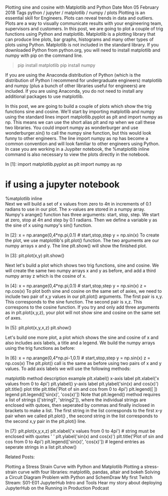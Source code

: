 Plotting sine and cosine with Matplotlib and Python
Date  Mon 05 February 2018 Tags python / jupyter / matplotlib / numpy / plots
Plotting is an essential skill for Engineers. Plots can reveal trends in data and outliers. Plots are a way to visually communicate results with your engineering team, supervisors and customers. In this post, we are going to plot a couple of trig functions using Python and matplotlib. Matplotlib is a plotting library that can produce line plots, bar graphs, histograms and many other types of plots using Python. Matplotlib is not included in the standard library. If you downloaded Python from python.org, you will need to install matplotlib and numpy with pip on the command line.

> pip install matplotlib
> pip install numpy


If you are using the Anaconda distribution of Python (which is the distribution of Python I recommend for undergraduate engineers) matplotlib and numpy (plus a bunch of other libraries useful for engineers) are included. If you are using Anaconda, you do not need to install any additional packages to use matplotlib.

In this post, we are going to build a couple of plots which show the trig functions sine and cosine. We'll start by importing matplotlib and numpy using the standard lines import matplotlib.pyplot as plt and import numpy as np. This means we can use the short alias plt and np when we call these two libraries. You could import numpy as wonderburger and use wonderburger.sin() to call the numpy sine function, but this would look funny to other engineers. The line import numpy as np has become a common convention and will look familiar to other engineers using Python. In case you are working in a Juypiter notebook, the %matplotlib inline command is also necessary to view the plots directly in the notebook.

In [1]:
import matplotlib.pyplot as plt
import numpy as np
# if using a jupyter notebook
%matplotlib inline    
Next we will build a set of x values from zero to 4π in increments of 0.1 radians to use in our plot. The x-values are stored in a numpy array. Numpy's arange() function has three arguments: start, stop, step. We start at zero, stop at 4π and step by 0.1 radians. Then we define a variable y as the sine of x using numpy's sin() function.

In [2]:
x = np.arange(0,4*np.pi,0.1)   # start,stop,step
y = np.sin(x)
To create the plot, we use matplotlib's plt.plot() function. The two arguments are our numpy arrays x and y. The line plt.show() will show the finished plot.

In [3]:
plt.plot(x,y)
plt.show()

Next let's build a plot which shows two trig functions, sine and cosine. We will create the same two numpy arrays x and y as before, and add a third numpy array z which is the cosine of x.

In [4]:
x = np.arange(0,4*np.pi,0.1)   # start,stop,step
y = np.sin(x)
z = np.cos(x)
To plot both sine and cosine on the same set of axies, we need to include two pair of x,y values in our plt.plot() arguments. The first pair is x,y. This corresponds to the sine function. The second pair is x,z. This correspons to the cosine function. If you try and only add three arguments as in plt.plot(x,y,z), your plot will not show sine and cosine on the same set of axes.

In [5]:
plt.plot(x,y,x,z)
plt.show()

Let's build one more plot, a plot which shows the sine and cosine of x and also includes axis labels, a title and a legend. We build the numpy arrays using the trig functions as before:

In [6]:
x = np.arange(0,4*np.pi-1,0.1)   # start,stop,step
y = np.sin(x)
z = np.cos(x)
The plt.plot() call is the same as before using two pairs of x and y values. To add axis labels we will use the following methods:

matplotlib method	description	example
plt.xlabel()	x-axis label	plt.xlabel('x values from 0 to 4pi')
plt.ylabel()	y-axis label	plt.ylabel('sin(x) and cos(x)')
plt.title()	plot title	plt.title('Plot of sin and cos from 0 to 4pi')
plt.legend([ ])	legend	plt.legend(['sin(x)', 'cos(x)'])
Note that plt.legend() method requires a list of strings (['string1', 'string2']), where the individual strings are enclosed with qutoes, then seperated by commas and finally inclosed in brackets to make a list. The first string in the list corresponds to the first x-y pair when we called plt.plot() , the second string in the list corresponds to the second x,y pair in the plt.plot() line.

In [7]:
plt.plot(x,y,x,z)
plt.xlabel('x values from 0 to 4pi')  # string must be enclosed with quotes '  '
plt.ylabel('sin(x) and cos(x)')
plt.title('Plot of sin and cos from 0 to 4pi')
plt.legend(['sin(x)', 'cos(x)'])      # legend entries as seperate strings in a list
plt.show()

Related Posts:

Plotting a Stress Strain Curve with Python and Matplotlib
Plotting a stress-strain curve with four libraries: matplotlib, pandas, altair and bokeh
Solving a Circuit Diagram Problem with Python and SchemDraw
My first Twitch Stream: S01-E01 JupyterHub Intro and Tools
Hear my story about deploying JupyterHub on the Running in Production Podcast
